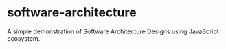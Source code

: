 # software-architecture
A simple demonstration of Software Architecture Designs using JavaScript ecosystem.
